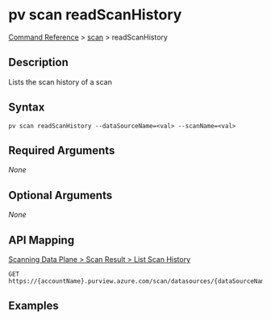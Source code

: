 # pv scan readScanHistory
[Command Reference](../../../README.md#command-reference) > [scan](./main.md) > readScanHistory

## Description
Lists the scan history of a scan

## Syntax
```
pv scan readScanHistory --dataSourceName=<val> --scanName=<val>
```

## Required Arguments
*None*

## Optional Arguments
*None*

## API Mapping
[Scanning Data Plane > Scan Result > List Scan History](https://docs.microsoft.com/en-us/rest/api/purview/scanningdataplane/scan-result/list-scan-history)
```
GET https://{accountName}.purview.azure.com/scan/datasources/{dataSourceName}/scans/{scanName}/runs
```

## Examples
```powershell

```